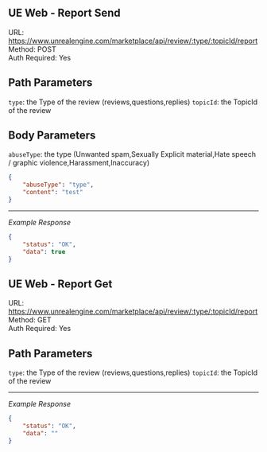 ## UE Web - Report Send

URL: https://www.unrealengine.com/marketplace/api/review/:type/:topicId/report \
Method: POST \
Auth Required: Yes

## Path Parameters

`type`: the Type of the review (reviews,questions,replies)
`topicId`: the TopicId of the review

## Body Parameters

`abuseType`: the type (Unwanted spam,Sexually Explicit material,Hate speech / graphic violence,Harassment,Inaccuracy)

```json
{
    "abuseType": "type",
    "content": "test"
}
```

---

_Example Response_

```json
{
    "status": "OK",
    "data": true
}
```

## UE Web - Report Get

URL: https://www.unrealengine.com/marketplace/api/review/:type/:topicId/report \
Method: GET \
Auth Required: Yes

## Path Parameters

`type`: the Type of the review (reviews,questions,replies)
`topicId`: the TopicId of the review

---

_Example Response_

```json
{
    "status": "OK",
    "data": ""
}
```